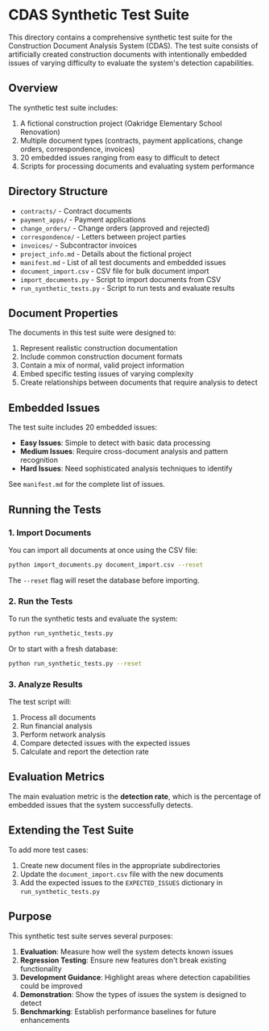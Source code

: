 # CDAS Synthetic Test Suite

This directory contains a comprehensive synthetic test suite for the Construction Document Analysis System (CDAS). The test suite consists of artificially created construction documents with intentionally embedded issues of varying difficulty to evaluate the system's detection capabilities.

## Overview

The synthetic test suite includes:

1. A fictional construction project (Oakridge Elementary School Renovation)
2. Multiple document types (contracts, payment applications, change orders, correspondence, invoices)
3. 20 embedded issues ranging from easy to difficult to detect
4. Scripts for processing documents and evaluating system performance

## Directory Structure

- `contracts/` - Contract documents
- `payment_apps/` - Payment applications 
- `change_orders/` - Change orders (approved and rejected)
- `correspondence/` - Letters between project parties
- `invoices/` - Subcontractor invoices
- `project_info.md` - Details about the fictional project
- `manifest.md` - List of all test documents and embedded issues
- `document_import.csv` - CSV file for bulk document import
- `import_documents.py` - Script to import documents from CSV
- `run_synthetic_tests.py` - Script to run tests and evaluate results

## Document Properties

The documents in this test suite were designed to:

1. Represent realistic construction documentation
2. Include common construction document formats
3. Contain a mix of normal, valid project information
4. Embed specific testing issues of varying complexity
5. Create relationships between documents that require analysis to detect

## Embedded Issues

The test suite includes 20 embedded issues:

- **Easy Issues**: Simple to detect with basic data processing
- **Medium Issues**: Require cross-document analysis and pattern recognition
- **Hard Issues**: Need sophisticated analysis techniques to identify

See `manifest.md` for the complete list of issues.

## Running the Tests

### 1. Import Documents

You can import all documents at once using the CSV file:

```bash
python import_documents.py document_import.csv --reset
```

The `--reset` flag will reset the database before importing.

### 2. Run the Tests

To run the synthetic tests and evaluate the system:

```bash
python run_synthetic_tests.py
```

Or to start with a fresh database:

```bash
python run_synthetic_tests.py --reset
```

### 3. Analyze Results

The test script will:

1. Process all documents
2. Run financial analysis
3. Perform network analysis
4. Compare detected issues with the expected issues
5. Calculate and report the detection rate

## Evaluation Metrics

The main evaluation metric is the **detection rate**, which is the percentage of embedded issues that the system successfully detects.

## Extending the Test Suite

To add more test cases:

1. Create new document files in the appropriate subdirectories
2. Update the `document_import.csv` file with the new documents
3. Add the expected issues to the `EXPECTED_ISSUES` dictionary in `run_synthetic_tests.py`

## Purpose

This synthetic test suite serves several purposes:

1. **Evaluation**: Measure how well the system detects known issues
2. **Regression Testing**: Ensure new features don't break existing functionality
3. **Development Guidance**: Highlight areas where detection capabilities could be improved
4. **Demonstration**: Show the types of issues the system is designed to detect
5. **Benchmarking**: Establish performance baselines for future enhancements